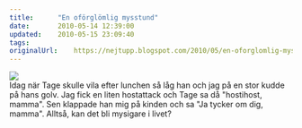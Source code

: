 ```yaml
---
title:		"En oförglömlig mysstund"
date:		2010-05-14 12:39:00
updated:	2010-05-15 23:09:40
tags: 	
originalUrl:	https://nejtupp.blogspot.com/2010/05/en-oforglomlig-mysstund.html
---
```


<img src="../../../../img/Vid+badet-_MG_1103.jpg"><br>Idag när Tage skulle vila efter lunchen så låg han och jag på en stor kudde på hans golv. Jag fick en liten hostattack och Tage sa då "hostihost, mamma". Sen klappade han mig på kinden och sa "Ja tycker om dig, mamma". Alltså, kan det bli mysigare i livet?
<!-- no comments on this post -->